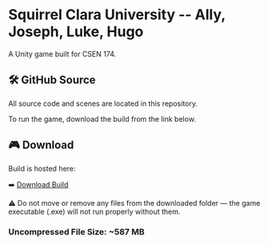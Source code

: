 # Squirrel Clara University -- Ally, Joseph, Luke, Hugo

A Unity game built for CSEN 174.

## 🛠 GitHub Source

All source code and scenes are located in this repository.

To run the game, download the build from the link below.

## 🎮 Download

Build is hosted here:

➡️ [Download Build](https://drive.google.com/drive/folders/1JYLy-8yQQtKGHU8syXW8pfBpDEwub8Rj?usp=sharing)

⚠️ Do not move or remove any files from the downloaded folder — the game executable (.exe) will not run properly without them.

### Uncompressed File Size: ~587 MB
